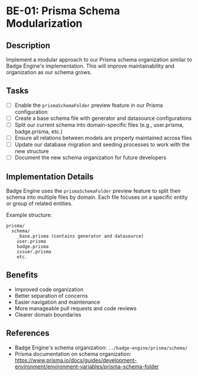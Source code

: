 # BE-01: Prisma Schema Modularization

## Description
Implement a modular approach to our Prisma schema organization similar to Badge Engine's implementation. This will improve maintainability and organization as our schema grows.

## Tasks
- [ ] Enable the `prismaSchemaFolder` preview feature in our Prisma configuration
- [ ] Create a base schema file with generator and datasource configurations
- [ ] Split our current schema into domain-specific files (e.g., user.prisma, badge.prisma, etc.)
- [ ] Ensure all relations between models are properly maintained across files
- [ ] Update our database migration and seeding processes to work with the new structure
- [ ] Document the new schema organization for future developers

## Implementation Details
Badge Engine uses the `prismaSchemaFolder` preview feature to split their schema into multiple files by domain. Each file focuses on a specific entity or group of related entities.

Example structure:
```
prisma/
  schema/
    _base.prisma (contains generator and datasource)
    user.prisma
    badge.prisma
    issuer.prisma
    etc.
```

## Benefits
- Improved code organization
- Better separation of concerns
- Easier navigation and maintenance
- More manageable pull requests and code reviews
- Clearer domain boundaries

## References
- Badge Engine's schema organization: `../badge-engine/prisma/schema/`
- Prisma documentation on schema organization: https://www.prisma.io/docs/guides/development-environment/environment-variables/prisma-schema-folder
